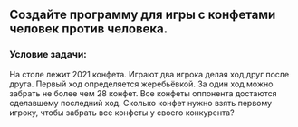 ## Создайте программу для игры с конфетами человек против человека. 

### Условие задачи:
На столе лежит 2021 конфета. Играют два игрока делая ход друг после друга.
Первый ход определяется жеребьёвкой. За один ход можно забрать не более чем 28 конфет.
Все конфеты оппонента достаются сделавшему последний ход. Сколько конфет
нужно взять первому игроку, чтобы забрать все конфеты у своего конкурента?
